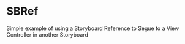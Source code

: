 # SBRef

Simple example of using a Storyboard Reference to Segue to a View Controller in another Storyboard
